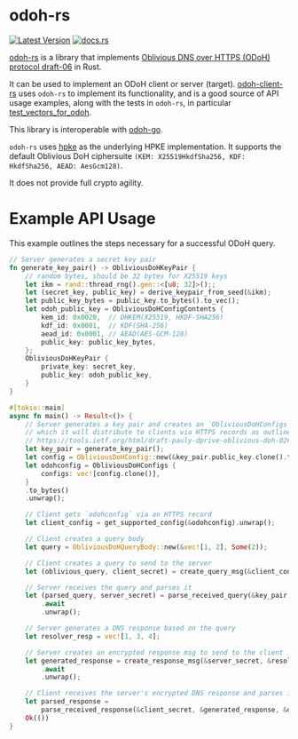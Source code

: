 # odoh-rs

[![Latest Version]][crates.io]
[![docs.rs](https://docs.rs/odoh-rs/badge.svg)](https://docs.rs/odoh-rs)

[Latest Version]: https://img.shields.io/crates/v/odoh-rs.svg
[crates.io]: https://crates.io/crates/odoh-rs

[odoh-rs] is a library that implements [Oblivious DNS over HTTPS (ODoH) protocol draft-06] in Rust.

It can be used to implement an ODoH client or server (target).
[odoh-client-rs] uses `odoh-rs` to implement its functionality, and is a good source of API usage examples, along with the tests in `odoh-rs`, in particular [test_vectors_for_odoh].

This library is interoperable with [odoh-go].

`odoh-rs` uses [hpke] as the underlying HPKE implementation. It supports the default Oblivious DoH ciphersuite
`(KEM: X25519HkdfSha256, KDF: HkdfSha256, AEAD: AesGcm128)`.

It does not provide full crypto agility.

[odoh-rs]: https://github.com/cloudflare/odoh-rs/
[Oblivious DNS over HTTPS (ODoH) protocol draft-06]: https://tools.ietf.org/html/draft-pauly-dprive-oblivious-doh-06
[odoh-client-rs]: https://github.com/cloudflare/odoh-client-rs/
[odoh-go]: https://github.com/cloudflare/odoh-go
[test_vectors_for_odoh]: https://github.com/cloudflare/odoh-rs/src/protocol.rs#L639
[hpke]: https://docs.rs/hpke/0.3.1/hpke/index.html
[protocol.rs]: https://github.com/cloudflare/odoh-rs/src/protocol.rs

# Example API Usage

This example outlines the steps necessary for a successful ODoH query.

```rust
// Server generates a secret key pair
fn generate_key_pair() -> ObliviousDoHKeyPair {
    // random bytes, should be 32 bytes for X25519 keys
    let ikm = rand::thread_rng().gen::<[u8; 32]>();;
    let (secret_key, public_key) = derive_keypair_from_seed(&ikm);
    let public_key_bytes = public_key.to_bytes().to_vec();
    let odoh_public_key = ObliviousDoHConfigContents {
        kem_id: 0x0020,  // DHKEM(X25519, HKDF-SHA256)
        kdf_id: 0x0001,  // KDF(SHA-256)
        aead_id: 0x0001, // AEAD(AES-GCM-128)
        public_key: public_key_bytes,
    };
    ObliviousDoHKeyPair {
        private_key: secret_key,
        public_key: odoh_public_key,
    }
}

#[tokio::main]
async fn main() -> Result<()> {
    // Server generates a key pair and creates an `ObliviousDoHConfigs` struct from it
    // which it will distribute to clients via HTTPS records as outlined in the draft:
    // https://tools.ietf.org/html/draft-pauly-dprive-oblivious-doh-02#section-5
    let key_pair = generate_key_pair();
    let config = ObliviousDoHConfig::new(&key_pair.public_key.clone().to_bytes().unwrap()).unwrap();
    let odohconfig = ObliviousDoHConfigs {
        configs: vec![config.clone()],
    }
    .to_bytes()
    .unwrap();

    // Client gets `odohconfig` via an HTTPS record
    let client_config = get_supported_config(&odohconfig).unwrap();

    // Client creates a query body
    let query = ObliviousDoHQueryBody::new(&vec![1, 2], Some(2));

    // Client creates a query to send to the server
    let (oblivious_query, client_secret) = create_query_msg(&client_config, &query).unwrap();

    // Server receives the query and parses it
    let (parsed_query, server_secret) = parse_received_query(&key_pair, &oblivious_query)
        .await
        .unwrap();

    // Server generates a DNS response based on the query
    let resolver_resp = vec![1, 3, 4];

    // Server creates an encrypted response msg to send to the client
    let generated_response = create_response_msg(&server_secret, &resolver_resp, None, &query)
        .await
        .unwrap();

    // Client receives the server's encrypted DNS response and parses it to recover the plaintext DNS response.
    let parsed_response =
        parse_received_response(&client_secret, &generated_response, &query).unwrap();
    Ok(())
}

```
